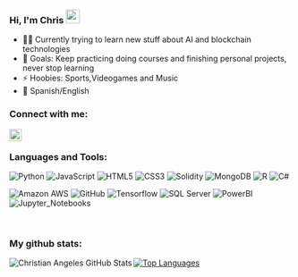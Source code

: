 ### Hi, I'm Chris <img src="https://media.giphy.com/media/hvRJCLFzcasrR4ia7z/giphy.gif" width="25px">

- 👨‍💻 Currently trying to learn new stuff about AI and blockchain technologies
- 🥅 Goals: Keep practicing doing courses and finishing personal projects, never stop learning
- ⚡ Hoobies: Sports,Videogames and Music
- 💬 Spanish/English


### Connect with me:
[<img align="left" alt="My LinkedIn" width="22px" src="https://cdn-icons-png.flaticon.com/512/174/174857.png" />][linkedin]

<br />

### Languages and Tools:
![Python](https://img.shields.io/badge/-Python-black?style=plastic-square&logo=python)
![JavaScript](https://img.shields.io/badge/-JavaScript-black?style=plastic-square&logo=javascript)
![HTML5](https://img.shields.io/badge/-HTML5-black?style=plastic-square&logo=html5&logoColor=white)
![CSS3](https://img.shields.io/badge/-CSS3-black?style=plastic-square&logo=css3)
![Solidity](https://img.shields.io/badge/-Solidity-black?style=plastic-square&logo=ethereum)
![MongoDB](https://img.shields.io/badge/-MongoDB-black?style=plastic-square&logo=mongodb)
![R](https://img.shields.io/badge/-R-black?style=plastic-square&logo=R)
![C#](https://img.shields.io/badge/-C%23-black?style=plastic-square&logo=Csharp)
<br />

![Amazon AWS](https://img.shields.io/badge/Amazon%20AWS-black?style=plastic-square&logo=amazon-aws)
![GitHub](https://img.shields.io/badge/-GitHub-181717?style=plastic-square&logo=github)
![Tensorflow](https://img.shields.io/badge/-Tensorflow-black?style=plastic-square&logo=Tensorflow)
![SQL Server](https://img.shields.io/badge/-SQL%20Server-black?style=plastic-square&logo=microsoft-sql-server)
![PowerBI](https://img.shields.io/badge/-PowerBi-black?style=plastic-square&logo=PowerBI)
![Jupyter_Notebooks](https://img.shields.io/badge/-Jupyter-black?style=plastic-square&logo=Jupyter)

<br />

### My github stats:


<a href="https://github-readme-stats.vercel.app/api?username=SleepWalKer09&&show_icons=true&theme=tokyonight&include_all_commits=true">
  <img align="left" alt="Christian Angeles GitHub Stats" src="https://github-readme-stats.vercel.app/api?username=SleepWalKer09&&show_icons=true&theme=tokyonight&include_all_commits=true" />
</a>
<a href="https://github-readme-stats.vercel.app/api/top-langs/?username=SleepWalKer09&layout=compact&exclude_repo=Estadia&langs_count=6">
  <img align="center" alt="Top Languages"  src="https://github-readme-stats.vercel.app/api/top-langs/?username=SleepWalKer09&layout=compact&exclude_repo=Estadia&langs_count=6" />
</a>

[linkedin]: https://www.linkedin.com/in/christian-angeles/
